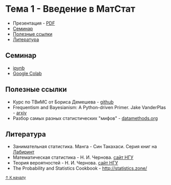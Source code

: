 # Тема 1 - Введение в МатСтат

- Презентация - [PDF](ITMO_MathStat_Lecture_1_Intro.pdf)
- [Семинар](#семинар)
- [Полезные ссылки](#полезные-ссылки)
- [Литература](#литература)

## Семинар

- [ipynb](ITMO_MathStat_Seminar_1_Intro.ipynb) 
- [Google Colab](https://colab.research.google.com/drive/1eSe5PBTRtYyCp-YvNPH2Az9SS8_wJ2N4?usp=sharing)

## Полезные ссылки

- Курс по ТВиМС от Бориса Демешева - [github](https://bdemeshev.github.io/pr201/)
- Frequentism and Bayesianism: A Python-driven Primer. Jake VanderPlas - [arxiv](https://arxiv.org/abs/1411.5018)
- Разбор самых разных статистических "мифов" - [datamethods.org](https://discourse.datamethods.org/t/reference-collection-to-push-back-against-common-statistical-myths/1787)

## Литература

- Занимательная статистика. Манга - Син Такахаси. Серия книг на [Лабиринт](https://www.labirint.ru/authors/150726/)
- Математическая статистика - Н. И. Чернова. [сайт НГУ](https://tvims.nsu.ru/chernova/ms/ms_nsu14.pdf)
- Теория вероятностей - Н. И. Чернова. [сайт НГУ](https://tvims.nsu.ru/chernova/tv/tv_nsu07.pdf)
- The Probability and Statistics Cookbook - http://statistics.zone/



<sub>[↑ К началу](#тема-1)</sub>